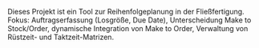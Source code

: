 <!-- Use this file to provide workspace-specific custom instructions to Copilot. For more details, visit https://code.visualstudio.com/docs/copilot/copilot-customization#_use-a-githubcopilotinstructionsmd-file -->

Dieses Projekt ist ein Tool zur Reihenfolgeplanung in der Fließfertigung. Fokus: Auftragserfassung (Losgröße, Due Date), Unterscheidung Make to Stock/Order, dynamische Integration von Make to Order, Verwaltung von Rüstzeit- und Taktzeit-Matrizen.
